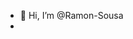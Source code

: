 - 👋 Hi, I’m @Ramon-Sousa
- 
<!---
Ramon-Sousa/Ramon-Sousa is a ✨ special ✨ repository because its `README.md` (this file) appears on your GitHub profile.
You can click the Preview link to take a look at your changes.
--->
